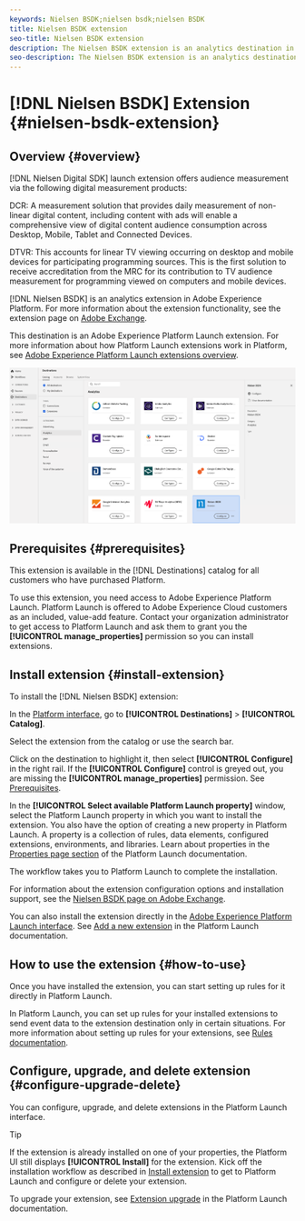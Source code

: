 ```yaml
---
keywords: Nielsen BSDK;nielsen bsdk;nielsen BSDK
title: Nielsen BSDK extension
seo-title: Nielsen BSDK extension
description: The Nielsen BSDK extension is an analytics destination in Adobe Experience Platform. For more information about the extension functionality, see the extension page on Adobe Exchange.
seo-description: The Nielsen BSDK extension is an analytics destination in Adobe Experience Platform. For more information about the extension functionality, see the extension page on Adobe Exchange.
---
```


# [!DNL Nielsen BSDK] Extension {#nielsen-bsdk-extension}

## Overview {#overview}

[!DNL Nielsen Digital SDK] launch extension offers audience measurement via the following digital measurement products:

DCR: A measurement solution that provides daily measurement of non-linear digital content, including content with ads will enable a comprehensive view of digital content audience consumption across Desktop, Mobile, Tablet and Connected Devices.

DTVR: This accounts for linear TV viewing occurring on desktop and mobile devices for participating programming sources. This is the first solution to receive accreditation from the MRC for its contribution to TV audience measurement for programming viewed on computers and mobile devices.

[!DNL Nielsen BSDK] is an analytics extension in Adobe Experience Platform. For more information about the extension functionality, see the extension page on [Adobe Exchange](https://exchange.adobe.com/experiencecloud.details.101361.html).

This destination is an Adobe Experience Platform Launch extension. For more information about how Platform Launch extensions work in Platform, see [Adobe Experience Platform Launch extensions overview](../launch-extensions/overview.md).

![Nielsen BSDK Extension](../../assets/catalog/analytics/nielsen-bsdk/catalog.png)

## Prerequisites {#prerequisites}

This extension is available in the [!DNL Destinations] catalog for all customers who have purchased Platform.

To use this extension, you need access to Adobe Experience Platform Launch. Platform Launch is offered to Adobe Experience Cloud customers as an included, value-add feature. Contact your organization administrator to get access to Platform Launch and ask them to grant you the **[!UICONTROL manage_properties]** permission so you can install extensions.

## Install extension {#install-extension}

To install the [!DNL Nielsen BSDK] extension:

In the [Platform interface](http://platform.adobe.com/), go to **[!UICONTROL Destinations]** > **[!UICONTROL Catalog]**.

Select the extension from the catalog or use the search bar.

Click on the destination to highlight it, then select **[!UICONTROL Configure]** in the right rail. If the **[!UICONTROL Configure]** control is greyed out, you are missing the **[!UICONTROL manage_properties]** permission. See [Prerequisites](#prerequisites).

In the **[!UICONTROL Select available Platform Launch property]** window, select the Platform Launch property in which you want to install the extension. You also have the option of creating a new property in Platform Launch. A property is a collection of rules, data elements, configured extensions, environments, and libraries. Learn about properties in the [Properties page section](https://experienceleague.adobe.com/docs/launch/using/reference/admin/companies-and-properties.html#properties-page) of the Platform Launch documentation.

The workflow takes you to Platform Launch to complete the installation.

For information about the extension configuration options and installation support, see the [Nielsen BSDK page on Adobe Exchange](https://exchange.adobe.com/experiencecloud.details.101361.html).

You can also install the extension directly in the [Adobe Experience Platform Launch interface](https://launch.adobe.com/). See [Add a new extension](https://experienceleague.adobe.com/docs/launch/using/reference/manage-resources/extensions/overview.html?lang=en#add-a-new-extension) in the Platform Launch documentation.

## How to use the extension {#how-to-use}

Once you have installed the extension, you can start setting up rules for it directly in Platform Launch.

In Platform Launch, you can set up rules for your installed extensions to send event data to the extension destination only in certain situations. For more information about setting up rules for your extensions, see [Rules documentation](https://experienceleague.adobe.com/docs/launch/using/reference/manage-resources/rules.html).

## Configure, upgrade, and delete extension {#configure-upgrade-delete}

You can configure, upgrade, and delete extensions in the Platform Launch interface.

>[!TIP]
>
>If the extension is already installed on one of your properties, the Platform UI still displays **[!UICONTROL Install]** for the extension. Kick off the installation workflow as described in [Install extension](#install-extension) to get to Platform Launch and configure or delete your extension.

To upgrade your extension, see [Extension upgrade](https://experienceleague.adobe.com/docs/launch/using/reference/manage-resources/extensions/extension-upgrade.html) in the Platform Launch documentation.